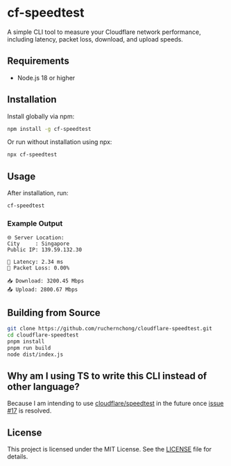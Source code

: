 # cf-speedtest

A simple CLI tool to measure your Cloudflare network performance, including latency, packet loss, download, and upload
speeds.

## Requirements

- Node.js 18 or higher

## Installation

Install globally via npm:

```bash
npm install -g cf-speedtest
```

Or run without installation using npx:

```bash
npx cf-speedtest
```

## Usage

After installation, run:

```bash
cf-speedtest
```

### Example Output

```
🌐 Server Location:
City     : Singapore
Public IP: 139.59.132.30

🏓 Latency: 2.34 ms
🚫 Packet Loss: 0.00%

📥 Download: 3200.45 Mbps
📤 Upload: 2800.67 Mbps
```

## Building from Source

```bash
git clone https://github.com/ruchernchong/cloudflare-speedtest.git
cd cloudflare-speedtest
pnpm install
pnpm run build
node dist/index.js
```

## Why am I using TS to write this CLI instead of other language?

Because I am intending to use [cloudflare/speedtest](https://github.com/cloudflare/speedtest) in the future
once [issue #17](https://github.com/cloudflare/speedtest/issues/17) is resolved.

## License

This project is licensed under the MIT License. See the [LICENSE](LICENSE) file for details.